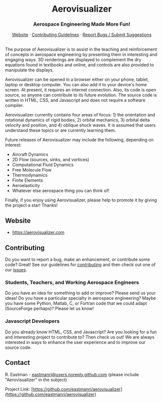 
<h1 align="center">
    Aerovisualizer
</h1>
<h3 align="center">
    Aerospace Engineering Made More Fun!
</h3>
<p align="center">
  <a href="https://aerovisualizer.com">Website</a>
  ·
  <a href="https://github.com/eastmanrj/aerovisualizer/blob/main/contributing.md">Contributing Guidelines</a>
  ·
  <a href="https://github.com/eastmanrj/aerovisualizer/issues">Report Bugs / Submit Suggestions</a>
  <br>
  <br>
</p>

The purpose of Aerovisualizer is to assist in the teaching and reinforcement of concepts in aerospace engineering by presenting them in interesting and engaging ways.  3D renderings are displayed to complement the dry equations found in textbooks and online, and controls are also provided to manipulate the displays.

Aerovisualizer can be opened in a browser either on your phone, tablet, laptop or desktop computer.  You can also add it to your device's home screen.  At present, it requires an internet connection.  Also, its code is open source, so anyone can contribute to its future evolution.  The source code is written in HTML, CSS, and Javascript and does not require a software compiler. 

Aerovisualizer currently contains four areas of focus: 1) the orientation and rotational dynamics of rigid bodies, 2) orbital mechanics, 3) orbital delta velocity and position, and 4) oblique shock waves.  It is assumed that users understand these topics or are currently learning them.

Future releases of Aerovisualizer may include the following, depending on interest:

* Aircraft Dynamics
* 2D Flow (sources, sinks, and vortices)
* Computational Fluid Dynamics
* Free Molecule Flow
* Thermodynamics
* Finite Elements
* Aeroelasticity
* Whatever else aerospace thing you can think of!

Finally, if you enjoy using Aerovisualizer, please help to promote it by giving the project a star!  Thanks!

## Website
- <https://aerovisualizer.com>

## Contributing

Do you want to report a bug, make an enhancement, or contribute some code?  Great!  See our guidelines for [contributing](https://github.com/eastmanrj/aerovisualizer/blob/main/contributing.md) and then check out one of our <a href="https://github.com/eastmanrj/aerovisualizer/issues">issues</a>.

### Students, Teachers, and Working Aerospace Engineers

Do you have an idea for something to add or improve?  Please send us your ideas!  Do you have a particular specialty in aerospace engineering?  Maybe you have some Python, Matlab, C, or Fortran code that we could adapt (SourceForge perhaps)?  Please let us know!

### Javascript Developers

Do you already know HTML, CSS, and Javascript? Are you looking for a fun and interesting project to contribute to?  Then check us out!  We are always interested in ways to enhance the user experience and to improve our source code.

## Contact

 R. Eastman - eastmanrj@users.noreply.github.com
 (please include "Aerovisualizer" in the subject)

Project Link: [https://github.com/eastmanrj/aerovisualizer](https://github.com/eastmanrj/aerovisualizer)
